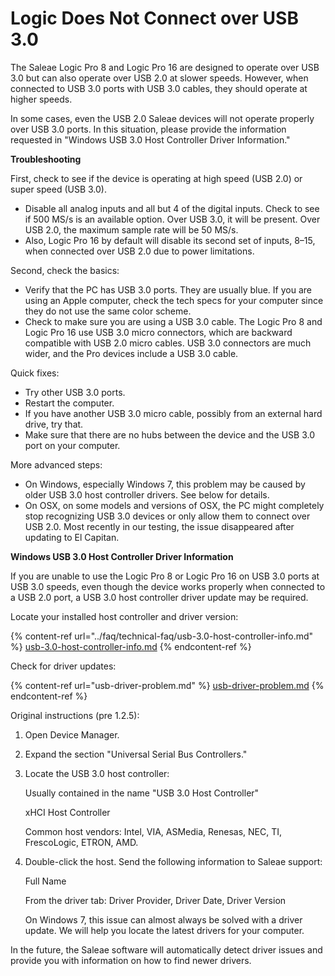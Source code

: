 # Logic Does Not Connect over USB 3.0

The Saleae Logic Pro 8 and Logic Pro 16 are designed to operate over USB 3.0 but can also operate over USB 2.0 at slower speeds. However, when connected to USB 3.0 ports with USB 3.0 cables, they should operate at higher speeds.

In some cases, even the USB 2.0 Saleae devices will not operate properly over USB 3.0 ports. In this situation, please provide the information requested in "Windows USB 3.0 Host Controller Driver Information."

**Troubleshooting**

First, check to see if the device is operating at high speed (USB 2.0) or super speed (USB 3.0).

* Disable all analog inputs and all but 4 of the digital inputs. Check to see if 500 MS/s is an available option. Over USB 3.0, it will be present. Over USB 2.0, the maximum sample rate will be 50 MS/s.
* Also, Logic Pro 16 by default will disable its second set of inputs, 8–15, when connected over USB 2.0 due to power limitations.

Second, check the basics:

* Verify that the PC has USB 3.0 ports. They are usually blue. If you are using an Apple computer, check the tech specs for your computer since they do not use the same color scheme.
* Check to make sure you are using a USB 3.0 cable. The Logic Pro 8 and Logic Pro 16 use USB 3.0 micro connectors, which are backward compatible with USB 2.0 micro cables. USB 3.0 connectors are much wider, and the Pro devices include a USB 3.0 cable.

Quick fixes:

* Try other USB 3.0 ports.
* Restart the computer.
* If you have another USB 3.0 micro cable, possibly from an external hard drive, try that.
* Make sure that there are no hubs between the device and the USB 3.0 port on your computer.

More advanced steps:

* On Windows, especially Windows 7, this problem may be caused by older USB 3.0 host controller drivers. See below for details.
* On OSX, on some models and versions of OSX, the PC might completely stop recognizing USB 3.0 devices or only allow them to connect over USB 2.0. Most recently in our testing, the issue disappeared after updating to El Capitan.

**Windows USB 3.0 Host Controller Driver Information**

If you are unable to use the Logic Pro 8 or Logic Pro 16 on USB 3.0 ports at USB 3.0 speeds, even though the device works properly when connected to a USB 2.0 port, a USB 3.0 host controller driver update may be required.

Locate your installed host controller and driver version:

{% content-ref url="../faq/technical-faq/usb-3.0-host-controller-info.md" %}
[usb-3.0-host-controller-info.md](../faq/technical-faq/usb-3.0-host-controller-info.md)
{% endcontent-ref %}

Check for driver updates:

{% content-ref url="usb-driver-problem.md" %}
[usb-driver-problem.md](usb-driver-problem.md)
{% endcontent-ref %}

Original instructions (pre 1.2.5):

1. Open Device Manager.
2. Expand the section "Universal Serial Bus Controllers."
3.  Locate the USB 3.0 host controller:

    &#x20;Usually contained in the name "USB 3.0 Host Controller"

    &#x20;xHCI Host Controller

    &#x20;Common host vendors: Intel, VIA, ASMedia, Renesas, NEC, TI, FrescoLogic, ETRON, AMD.
4.  Double-click the host. Send the following information to Saleae support:

    &#x20;Full Name

    &#x20;From the driver tab: Driver Provider, Driver Date, Driver Version

    &#x20;On Windows 7, this issue can almost always be solved with a driver update. We will help you locate the latest drivers for your computer.

In the future, the Saleae software will automatically detect driver issues and provide you with information on how to find newer drivers.
